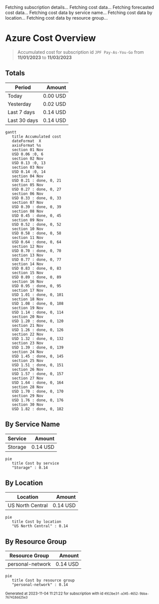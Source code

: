 Fetching subscription details...
Fetching cost data...
Fetching forecasted cost data...
Fetching cost data by service name...
Fetching cost data by location...
Fetching cost data by resource group...
# Azure Cost Overview

> Accumulated cost for subscription id `JPF Pay-As-You-Go` from **11/01/2023** to **11/03/2023**

## Totals

|Period|Amount|
|---|---:|
|Today|0.00 USD|
|Yesterday|0.02 USD|
|Last 7 days|0.14 USD|
|Last 30 days|0.14 USD|

```mermaid
gantt
   title Accumulated cost
   dateFormat  X
   axisFormat %s
   section 01 Nov
   USD 0.06 :0, 6
   section 02 Nov
   USD 0.13 :0, 13
   section 03 Nov
   USD 0.14 :0, 14
   section 04 Nov
   USD 0.21 : done, 0, 21
   section 05 Nov
   USD 0.27 : done, 0, 27
   section 06 Nov
   USD 0.33 : done, 0, 33
   section 07 Nov
   USD 0.39 : done, 0, 39
   section 08 Nov
   USD 0.45 : done, 0, 45
   section 09 Nov
   USD 0.52 : done, 0, 52
   section 10 Nov
   USD 0.58 : done, 0, 58
   section 11 Nov
   USD 0.64 : done, 0, 64
   section 12 Nov
   USD 0.70 : done, 0, 70
   section 13 Nov
   USD 0.77 : done, 0, 77
   section 14 Nov
   USD 0.83 : done, 0, 83
   section 15 Nov
   USD 0.89 : done, 0, 89
   section 16 Nov
   USD 0.95 : done, 0, 95
   section 17 Nov
   USD 1.01 : done, 0, 101
   section 18 Nov
   USD 1.08 : done, 0, 108
   section 19 Nov
   USD 1.14 : done, 0, 114
   section 20 Nov
   USD 1.20 : done, 0, 120
   section 21 Nov
   USD 1.26 : done, 0, 126
   section 22 Nov
   USD 1.32 : done, 0, 132
   section 23 Nov
   USD 1.39 : done, 0, 139
   section 24 Nov
   USD 1.45 : done, 0, 145
   section 25 Nov
   USD 1.51 : done, 0, 151
   section 26 Nov
   USD 1.57 : done, 0, 157
   section 27 Nov
   USD 1.64 : done, 0, 164
   section 28 Nov
   USD 1.70 : done, 0, 170
   section 29 Nov
   USD 1.76 : done, 0, 176
   section 30 Nov
   USD 1.82 : done, 0, 182
```

## By Service Name

|Service|Amount|
|---|---:|
|Storage|0.14 USD|

```mermaid
pie
   title Cost by service
   "Storage" : 0.14
```

## By Location

|Location|Amount|
|---|---:|
|US North Central|0.14 USD|

```mermaid
pie
   title Cost by location
   "US North Central" : 0.14
```

## By Resource Group

|Resource Group|Amount|
|---|---:|
|personal-network|0.14 USD|

```mermaid
pie
   title Cost by resource group
   "personal-network" : 0.14
```

<sup>Generated at 2023-11-04 11:21:22 for subscription with id `4913be3f-a345-4652-9bba-767418dd25e3`</sup>
